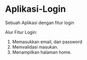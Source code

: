 # Aplikasi-Login
Sebuah Aplikasi dengan fitur login

Alur Fitur Login:
1. Memasukkan email, dan password
2. Memvalidasi masukan.
3. Menampilkan halaman home.
